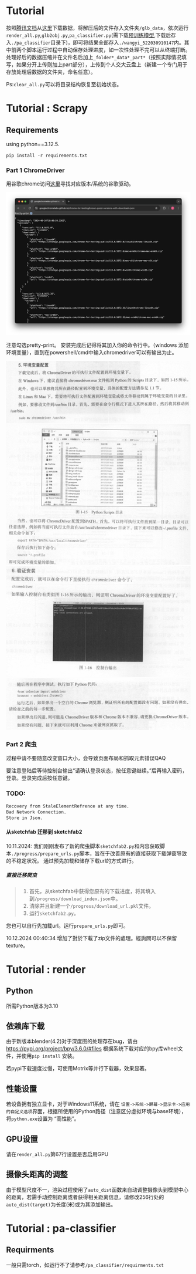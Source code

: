 # Tutorial
按照[腾讯文档](https://docs.qq.com/sheet/DTEVqVFZncXh3RnNk)从[这里](https://jbox.sjtu.edu.cn/l/H108iu)下载数据，将解压后的文件存入文件夹`/glb_data`，依次运行`render_all.py`,`glb2obj.py`,`pa_classifier.py`(需下载[预训练模型](https://jbox.sjtu.edu.cn/l/813FBi),下载后存入`./pa_classifier`目录下)，即可将结果全部存入`./wangyi_522030910147`内。其中前两个脚本运行过程中自动保存处理进度，如一次性处理不完可以从终端打断。处理好后的数据压缩并在文件名后加上`_folder*_data*_part*`（按照实际情况填写，如果分开上传则加上part部分），上传到个人交大云盘上（新建一个专门用于存放处理后数据的文件夹，命名任意）。

Ps:`clear_all.py`可以将目录结构恢复至初始状态。

# Tutorial : Scrapy

## Requirements
using python==3.12.5.

```bash=
pip install -r requirements.txt
```

### Part 1 ChromeDriver
用谷歌chrome访问[这里](https://googlechromelabs.github.io/chrome-for-testing/known-good-versions-with-downloads.json)寻找对应版本/系统的谷歌驱动。

![alt text](<./assets/1.png>)

注意勾选pretty-print。
安装完成后记得将其加入你的命令行中。（windows 添加环境变量），直到在powershell/cmd中输入chromedriver可以有输出为止。

![alt text](<./assets/2.png>)
![alt text](<./assets/3.png>)
![alt text](<./assets/4.png>)
![alt text](<./assets/5.png>)

### Part 2 爬虫

过程中请不要随意改变窗口大小，会导致页面布局和抓取元素错误QAQ

要注意登陆后等待控制台输出“请确认登录状态，按任意键继续。”后再输入密码，登录。登录完成后按任意键。

### TODO:
    Recovery from StaleElementRefrence at any time.
    Bad Network Connection.
    Store in Json.
    
#### 从sketchfab 迁移到 sketchfab2

10.11.2024: 我们刚刚发布了新的爬虫脚本`sketchfab2.py`和内容获取脚本`./progress/prepare_urls.py`脚本，旨在于改善原有的直接获取下载弹窗导致的不稳定状况。
通过预先加载和储存下载url的方式进行。

##### 直接迁移爬虫

> 1. 首先，从sketchfab中获得您原有的下载进度，将其填入到`/progress/download_index.json`中。
> 2. 清除并且新建一个`/progress/download_url.pkl`文件。
> 3. 运行`sketchfab2.py`。

您也可以自行先加载url。运行`prepare_urls.py`即可。

10.12.2024 00:40:34
增加了對於下載了zip文件的處理。經詢問可以不保留texture。

# Tutorial : render
## Python
所需Python版本为3.10

## 依赖库下载
由于新版本blender(4.2)对于深度图的处理存在bug，请由 https://pypi.org/project/bpy/3.6.0/#files 根据系统下载对应的bpy库wheel文件，并使用`pip install` 安装。

若pypi下载速度过慢，可使用Motrix等并行下载器，效果显著。

## 性能设置
若设备拥有独立显卡，对于Windows11系统，请在 `设置->系统->屏幕->显示卡->应用的自定义选项`界面，根据所使用的Python路径（注意区分虚拟环境与base环境），将`python.exe`设置为 “高性能”。

## GPU设置
请在`render_all.py`第67行设置是否启用GPU

## 摄像头距离的调整
由于模型尺度不一，渲染过程使用了`auto_dist`函数来自动调整摄像头到模型中心的距离，若需手动控制距离或者获得相关距离信息，请修改256行处的`auto_dist(target)`为长度(米)或为其添加输出。

# Tutorial : pa-classifier

## Requirments
一般只需torch，如运行不了请参考`/pa_classifier/requirments.txt`

